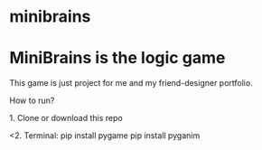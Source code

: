 # minibrains
<h1>MiniBrains is the logic game</h1>

This game is just project for me and my friend-designer portfolio.

<h>How to run?</h1>
<p>1. Clone or download this repo</p>
<p><2. Terminal: pip install pygame
                 pip install pyganim</p>
